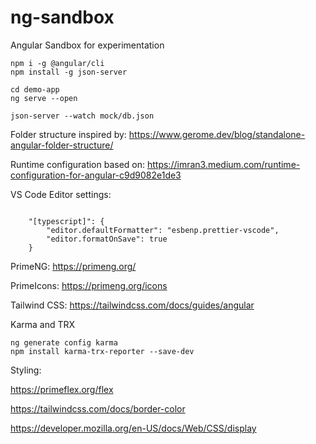 # ng-sandbox
Angular Sandbox for experimentation

```
npm i -g @angular/cli
npm install -g json-server
```

```
cd demo-app
ng serve --open
```

```
json-server --watch mock/db.json
```

Folder structure inspired by:
https://www.gerome.dev/blog/standalone-angular-folder-structure/

Runtime configuration based on:
https://imran3.medium.com/runtime-configuration-for-angular-c9d9082e1de3

VS Code Editor settings:
```

    "[typescript]": {
        "editor.defaultFormatter": "esbenp.prettier-vscode",
        "editor.formatOnSave": true
    }
```

PrimeNG:
https://primeng.org/

PrimeIcons:
https://primeng.org/icons

Tailwind CSS:
https://tailwindcss.com/docs/guides/angular

Karma and TRX
```
ng generate config karma
npm install karma-trx-reporter --save-dev
```

Styling:

https://primeflex.org/flex

https://tailwindcss.com/docs/border-color

https://developer.mozilla.org/en-US/docs/Web/CSS/display